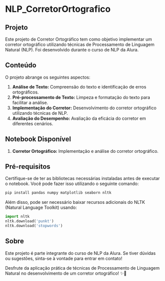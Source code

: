 # NLP_CorretorOrtografico

## Projeto

Este projeto de Corretor Ortográfico tem como objetivo implementar um corretor ortográfico utilizando técnicas de Processamento de Linguagem Natural (NLP). Foi desenvolvido durante o curso de NLP da Alura.

## Conteúdo

O projeto abrange os seguintes aspectos:

1. **Análise de Texto:** Compreensão do texto e identificação de erros ortográficos.
2. **Pré-processamento de Texto:** Limpeza e formatação do texto para facilitar a análise.
3. **Implementação do Corretor:** Desenvolvimento do corretor ortográfico utilizando técnicas de NLP.
4. **Avaliação do Desempenho:** Avaliação da eficácia do corretor em diferentes cenários.

## Notebook Disponível

1. **Corretor Ortográfico:** Implementação e análise do corretor ortográfico.

## Pré-requisitos

Certifique-se de ter as bibliotecas necessárias instaladas antes de executar o notebook. Você pode fazer isso utilizando o seguinte comando:

```bash
pip install pandas numpy matplotlib seaborn nltk
```

Além disso, pode ser necessário baixar recursos adicionais do NLTK (Natural Language Toolkit) usando:

```python
import nltk
nltk.download('punkt')
nltk.download('stopwords')
```

## Sobre

Este projeto é parte integrante do curso de NLP da Alura. Se tiver dúvidas ou sugestões, sinta-se à vontade para entrar em contato!

Desfrute da aplicação prática de técnicas de Processamento de Linguagem Natural no desenvolvimento de um corretor ortográfico! ✨📝

